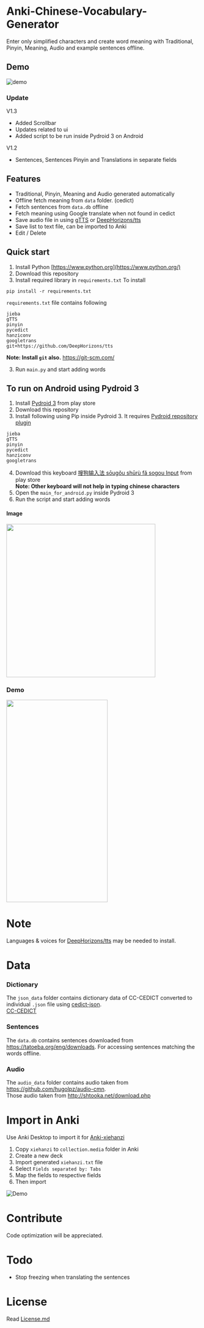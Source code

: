 # Anki-Chinese-Vocabulary-Generator
Enter only simplified characters and create word meaning with Traditional, Pinyin, Meaning, Audio and example sentences offline.

## Demo
![demo](https://raw.githubusercontent.com/infinyte7/Anki-Chinese-Vocabulary-Generator/master/Images/demo.gif)

### Update 
V1.3
- Added Scrollbar
- Updates related to ui
- Added script to be run inside Pydroid 3 on Android

V1.2
- Sentences, Sentences Pinyin and Translations in separate fields 

## Features
- Traditional, Pinyin, Meaning and Audio generated automatically
- Offline fetch meaning from ```data``` folder. (cedict)
- Fetch sentences from ```data.db``` offline 
- Fetch meaning using Google translate when not found in cedict
- Save audio file in using [gTTS](https://gtts.readthedocs.io/) or [DeepHorizons/tts](https://github.com/DeepHorizons/tts)
- Save list to text file, can be imported to Anki
- Edit / Delete 

## Quick start
 1. Install Python [https://www.python.org](https://www.python.org/)
 2. Download this repository 
 2. Install required library in ```requirements.txt```
 To install
```
pip install -r requirements.txt
```
```requirements.txt``` file contains following
```
jieba
gTTS
pinyin
pycedict
hanziconv
googletrans
git+https://github.com/DeepHorizons/tts
```

**Note: Install ```git``` also.**
https://git-scm.com/

3. Run ```main.py``` and start adding words

## To run on Android using Pydroid 3
1. Install [Pydroid 3](https://play.google.com/store/apps/details?id=ru.iiec.pydroid3) from play store
2. Download this repository
3. Install following using Pip inside Pydroid 3. It requires [Pydroid repository plugin](https://play.google.com/store/apps/details?id=ru.iiec.pydroid3.quickinstallrepo)
```
jieba
gTTS
pinyin
pycedict
hanziconv
googletrans
```
4. Download this keyboard [搜狗输入法 sōugǒu shūrù fǎ sogou Input](https://play.google.com/store/apps/details?id=com.sohu.inputmethod.sogou) from play store
<br/>**Note: Other keyboard will not help in typing chinese characters** 
5. Open the ```main_for_android.py``` inside Pydroid 3
6. Run the script and start adding words

#### Image
<img src="Images/pydroid_3.PNG" height="400" width="390"></img>

### Demo
<img src="Images/demo_android.gif" height="528" width="265"></img>

# Note
Languages & voices for [DeepHorizons/tts](https://github.com/DeepHorizons/tts) may be needed to install.


# Data
### Dictionary
The ```json_data``` folder contains dictionary data of CC-CEDICT converted to individual ```.json``` file using [cedict-json](https://github.com/infinyte7/cedict-json).
<br>[CC-CEDICT](https://www.mdbg.net/chinese/dictionary?page=cedict)

### Sentences
The ```data.db``` contains sentences downloaded from https://tatoeba.org/eng/downloads. For accessing sentences matching the words offline.

### Audio
The ```audio_data``` folder contains audio taken from https://github.com/hugolpz/audio-cmn. <br>Those audio taken from http://shtooka.net/download.php

# Import in Anki 
Use Anki Desktop to import it for [Anki-xiehanzi](https://github.com/infinyte7/Anki-xiehanzi)
1. Copy ```xiehanzi``` to ```collection.media``` folder in Anki
2. Create a new deck
3. Import generated ```xiehanzi.txt``` file
4. Select ```Fields separated by: Tabs```
5. Map the fields to respective fields 
6. Then import

![Demo](https://raw.githubusercontent.com/infinyte7/Anki-Chinese-Vocabulary-Generator/master/Images/import_demo.gif)

# Contribute
Code optimization will be appreciated.

# Todo 
- Stop freezing when translating the sentences

# License
Read [License.md](/License.md)
